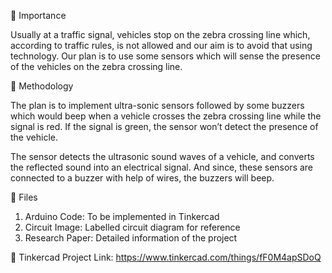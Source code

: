 💫 Importance

Usually at a traffic signal, vehicles stop on the zebra crossing line which, according to traffic  rules, is not allowed and our aim is to avoid that using technology. Our plan is to use some sensors which will sense the presence of the vehicles on the zebra crossing line.

💫 Methodology

The plan is to implement ultra-sonic sensors followed by some buzzers which would beep when  a vehicle crosses the zebra crossing line while the signal is red. If the signal is green, the sensor  won’t detect the presence of the vehicle.

The sensor detects the ultrasonic sound waves of a vehicle, and converts the reflected sound into an electrical signal. And since, these sensors are connected to a buzzer with help of wires, the buzzers will beep.

💫 Files

1. Arduino Code: To be implemented in Tinkercad
2. Circuit Image: Labelled circuit diagram for reference
3. Research Paper: Detailed information of the project

💫 Tinkercad Project Link: https://www.tinkercad.com/things/fF0M4apSDoQ
